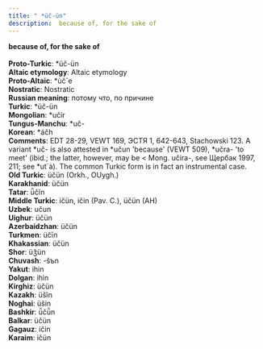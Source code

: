 ```yaml
---
title: " *üč-ün"
description:  because of, for the sake of
---
```

<p data-pagefind-weight="0.5">
<strong> because of, for the sake of</strong><br><br>
<strong>Proto-Turkic</strong>:  *üč-ün<br>
<strong>Altaic etymology</strong>:  Altaic etymology<br>
<strong> Proto-Altaic</strong>:  *ùč`e<br>
<strong>Nostratic</strong>:  Nostratic<br>
<strong>Russian meaning</strong>:  потому что, по причине<br>
<strong>Turkic</strong>:  *üč-ün<br>
<strong>Mongolian</strong>:  *učir<br>
<strong>Tungus-Manchu</strong>:  *uč-<br>
<strong>Korean</strong>:  *áčh<br>
<strong>Comments</strong>:  EDT 28-29, VEWT 169, ЭСТЯ 1, 642-643, Stachowski 123. A variant *uč- is also attested in *učun 'because' (VEWT 509), *učra- 'to meet' (ibid.; the latter, however, may be < Mong. učira-, see Щербак 1997, 211; see *ut`à). The common Turkic form is in fact an instrumental case.<br>
<strong>Old Turkic</strong>:  üčün (Orkh., OUygh.)<br>
<strong>Karakhanid</strong>:  üčün<br>
<strong>Tatar</strong>:  ü̆čĭn<br>
<strong>Middle Turkic</strong>:  ičün, ičin (Pav. C.), üčün (AH)<br>
<strong>Uzbek</strong>:  učun<br>
<strong>Uighur</strong>:  üčün<br>
<strong>Azerbaidzhan</strong>:  üčün<br>
<strong>Turkmen</strong>:  üčīn<br>
<strong>Khakassian</strong>:  üčün<br>
<strong>Shor</strong>:  üǯün<br>
<strong>Chuvash</strong>:  -šъn<br>
<strong>Yakut</strong>:  ihin<br>
<strong>Dolgan</strong>:  ihin<br>
<strong>Kirghiz</strong>:  üčün<br>
<strong>Kazakh</strong>:  üšĭn<br>
<strong>Noghai</strong>:  üšin<br>
<strong>Bashkir</strong>:  ü̆čü̆n<br>
<strong>Balkar</strong>:  üčün<br>
<strong>Gagauz</strong>:  ičin<br>
<strong>Karaim</strong>:  ičün<br>

</p>
